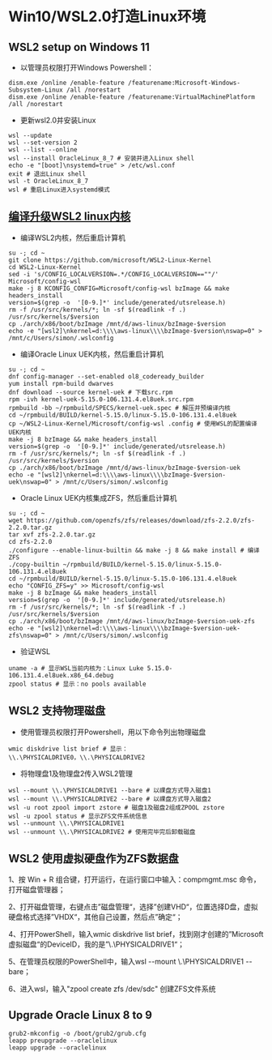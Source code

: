 
# Win10/WSL2.0打造Linux环境

## WSL2 setup on Windows 11

- 以管理员权限打开Windows Powershell：
```
dism.exe /online /enable-feature /featurename:Microsoft-Windows-Subsystem-Linux /all /norestart
dism.exe /online /enable-feature /featurename:VirtualMachinePlatform /all /norestart
```
- 更新wsl2.0并安装Linux
```
wsl --update
wsl --set-version 2
wsl --list --online
wsl --install OracleLinux_8_7 # 安装并进入Linux shell
echo -e "[boot]\nsystemd=true" > /etc/wsl.conf
exit # 退出Linux shell
wsl -t OracleLinux_8_7
wsl # 重启Linux进入systemd模式
```

## [编译升级WSL2 linux内核](https://nxdong.com/wsl-update-kernel/)

- 编译WSL2内核，然后重启计算机
```
su -; cd ~
git clone https://github.com/microsoft/WSL2-Linux-Kernel
cd WSL2-Linux-Kernel
sed -i 's/CONFIG_LOCALVERSION=.*/CONFIG_LOCALVERSION==""/' Microsoft/config-wsl
make -j 8 KCONFIG_CONFIG=Microsoft/config-wsl bzImage && make headers_install
version=$(grep -o  '[0-9.]*' include/generated/utsrelease.h)
rm -f /usr/src/kernels/*; ln -sf $(readlink -f .) /usr/src/kernels/$version
cp ./arch/x86/boot/bzImage /mnt/d/aws-linux/bzImage-$version
echo -e "[wsl2]\nkernel=d:\\\\aws-linux\\\\bzImage-$version\nswap=0" > /mnt/c/Users/simon/.wslconfig
```
- 编译Oracle Linux UEK内核，然后重启计算机

```
su -; cd ~
dnf config-manager --set-enabled ol8_codeready_builder
yum install rpm-build dwarves
dnf download --source kernel-uek # 下载src.rpm
rpm -ivh kernel-uek-5.15.0-106.131.4.el8uek.src.rpm
rpmbuild -bb ~/rpmbuild/SPECS/kernel-uek.spec # 解压并预编译内核
cd ~/rpmbuild/BUILD/kernel-5.15.0/linux-5.15.0-106.131.4.el8uek
cp ~/WSL2-Linux-Kernel/Microsoft/config-wsl .config # 使用WSL的配置编译UEK内核
make -j 8 bzImage && make headers_install
version=$(grep -o  '[0-9.]*' include/generated/utsrelease.h)
rm -f /usr/src/kernels/*; ln -sf $(readlink -f .) /usr/src/kernels/$version
cp ./arch/x86/boot/bzImage /mnt/d/aws-linux/bzImage-$version-uek
echo -e "[wsl2]\nkernel=d:\\\\aws-linux\\\\bzImage-$version-uek\nswap=0" > /mnt/c/Users/simon/.wslconfig
```
- Oracle Linux UEK内核集成ZFS，然后重启计算机

```
su -; cd ~
wget https://github.com/openzfs/zfs/releases/download/zfs-2.2.0/zfs-2.2.0.tar.gz
tar xvf zfs-2.2.0.tar.gz
cd zfs-2.2.0
./configure --enable-linux-builtin && make -j 8 && make install # 编译ZFS
./copy-builtin ~/rpmbuild/BUILD/kernel-5.15.0/linux-5.15.0-106.131.4.el8uek
cd ~/rpmbuild/BUILD/kernel-5.15.0/linux-5.15.0-106.131.4.el8uek
echo "CONFIG_ZFS=y" >> Microsoft/config-wsl
make -j 8 bzImage && make headers_install
version=$(grep -o  '[0-9.]*' include/generated/utsrelease.h)
rm -f /usr/src/kernels/*; ln -sf $(readlink -f .) /usr/src/kernels/$version
cp ./arch/x86/boot/bzImage /mnt/d/aws-linux/bzImage-$version-uek-zfs
echo -e "[wsl2]\nkernel=d:\\\\aws-linux\\\\bzImage-$version-uek-zfs\nswap=0" > /mnt/c/Users/simon/.wslconfig
```
- 验证WSL

```
uname -a # 显示WSL当前内核为：Linux Luke 5.15.0-106.131.4.el8uek.x86_64.debug
zpool status # 显示：no pools available
```

## WSL2 支持物理磁盘

- 使用管理员权限打开Powershell，用以下命令列出物理磁盘

```
wmic diskdrive list brief # 显示：\\.\PHYSICALDRIVE0，\\.\PHYSICALDRIVE2
```

- 将物理盘1及物理盘2传入WSL2管理

```
wsl --mount \\.\PHYSICALDRIVE1 --bare # 以祼盘方式导入磁盘1
wsl --mount \\.\PHYSICALDRIVE2 --bare # 以祼盘方式导入磁盘2
wsl -u root zpool import zstore # 磁盘1及磁盘2组成ZPOOL zstore
wsl -u zpool status # 显示ZFS文件系统信息
wsl --unmount \\.\PHYSICALDRIVE1
wsl --unmount \\.\PHYSICALDRIVE2 # 使用完毕完后卸载磁盘
```

## WSL2 使用虚拟硬盘作为ZFS数据盘

1、按 Win + R 组合键，打开运行，在运行窗口中输入：compmgmt.msc 命令，打开磁盘管理器；

2、打开磁盘管理，右键点击”磁盘管理“，选择”创建VHD“，位置选择D盘，虚拟硬盘格式选择”VHDX“，其他自己设置，然后点”确定“；

4、打开PowerShell，输入wmic diskdrive list brief，找到刚才创建的”Microsoft 虚拟磁盘“的DeviceID，我的是”\\.\PHYSICALDRIVE1“；

5、在管理员权限的PowerShell中，输入wsl --mount \\.\PHYSICALDRIVE1 --bare；

6、进入wsl，输入"zpool create zfs /dev/sdc" 创建ZFS文件系统

## Upgrade Oracle Linux 8 to 9

```
grub2-mkconfig -o /boot/grub2/grub.cfg
leapp preupgrade --oraclelinux
leapp upgrade --oraclelinux
```


